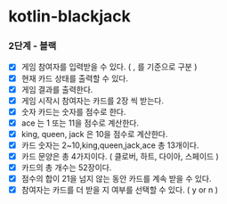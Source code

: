 # kotlin-blackjack

### 2단계 - 블랙
* [x] 게임 참여자를 입력받을 수 있다. ( , 를 기준으로 구분 )
* [x] 현재 카드 상태를 출력할 수 있다.
* [x] 게임 결과를 출력한다.
* [x] 게임 시작시 참여자는 카드를 2장 씩 받는다.
* [x] 숫자 카드는 숫자를 점수로 한다.
* [x] ace 는 1 또는 11을 점수로 계산한다.
* [x] king, queen, jack 은 10을 점수로 계산한다.
* [x] 카드 숫자는 2~10,king,queen,jack,ace 총 13개이다.
* [x] 카드 문양은 총 4가지이다. ( 클로버, 하트, 다이아, 스페이드 )
* [x] 카드의 총 개수는 52장이다.
* [x] 점수의 합이 21을 넘지 않는 동안 카드를 계속 받을 수 있다.
* [x] 참여자는 카드를 더 받을 지 여부를 선택할 수 있다. ( y or n )

